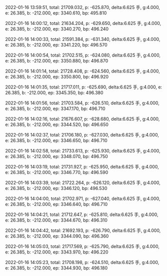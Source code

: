 2022-01-16 13:59:51, total: 21709.032, p: -625.870, delta:6.625 手, g:4.000, e: 26.385, b: -212.000, ep: 3340.610, bp: 495.810

2022-01-16 14:00:12, total: 21634.204, p: -629.650, delta:6.625 手, g:4.000, e: 26.385, b: -212.000, ep: 3340.270, bp: 496.240

2022-01-16 14:00:33, total: 21591.384, p: -631.340, delta:6.625 手, g:4.000, e: 26.385, b: -212.000, ep: 3341.220, bp: 496.570

2022-01-16 14:00:54, total: 21702.515, p: -624.080, delta:6.625 手, g:4.000, e: 26.385, b: -212.000, ep: 3350.880, bp: 496.870

2022-01-16 14:01:14, total: 21728.408, p: -624.560, delta:6.625 手, g:4.000, e: 26.385, b: -212.000, ep: 3350.800, bp: 496.920

2022-01-16 14:01:35, total: 21717.011, p: -625.690, delta:6.625 手, g:4.000, e: 26.385, b: -212.000, ep: 3345.350, bp: 496.380

2022-01-16 14:01:56, total: 21703.584, p: -626.510, delta:6.625 手, g:4.000, e: 26.385, b: -212.000, ep: 3347.170, bp: 496.710

2022-01-16 14:02:16, total: 21676.607, p: -628.680, delta:6.625 手, g:4.000, e: 26.385, b: -212.000, ep: 3344.520, bp: 496.650

2022-01-16 14:02:37, total: 21706.180, p: -627.030, delta:6.625 手, g:4.000, e: 26.385, b: -212.000, ep: 3346.650, bp: 496.710

2022-01-16 14:02:58, total: 21733.613, p: -625.930, delta:6.625 手, g:4.000, e: 26.385, b: -212.000, ep: 3348.070, bp: 496.750

2022-01-16 14:03:19, total: 21731.927, p: -625.950, delta:6.625 手, g:4.000, e: 26.385, b: -212.000, ep: 3346.770, bp: 496.590

2022-01-16 14:03:39, total: 21722.264, p: -626.120, delta:6.625 手, g:4.000, e: 26.385, b: -212.000, ep: 3346.120, bp: 496.530

2022-01-16 14:04:00, total: 21702.971, p: -627.040, delta:6.625 手, g:4.000, e: 26.385, b: -212.000, ep: 3346.640, bp: 496.710

2022-01-16 14:04:21, total: 21712.647, p: -625.810, delta:6.625 手, g:4.000, e: 26.385, b: -212.000, ep: 3344.670, bp: 496.310

2022-01-16 14:04:42, total: 21692.193, p: -626.790, delta:6.625 手, g:4.000, e: 26.385, b: -212.000, ep: 3344.090, bp: 496.360

2022-01-16 14:05:03, total: 21717.569, p: -625.790, delta:6.625 手, g:4.000, e: 26.385, b: -212.000, ep: 3343.970, bp: 496.220

2022-01-16 14:05:23, total: 21708.198, p: -624.510, delta:6.625 手, g:4.000, e: 26.385, b: -212.000, ep: 3344.930, bp: 496.180